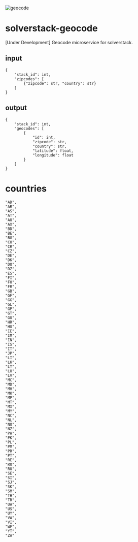 ![geocode](https://github.com/andromia/solverstack-geocode/workflows/geocode/badge.svg)

# solverstack-geocode
[Under Development] Geocode microservice for solverstack.

## input

```
{   
    "stack_id": int,
    "zipcodes": [
        {"zipcode": str, "country": str}
    ]
}
```

## output

```
{
    "stack_id": int,
    "geocodes": [
        {
            "id": int,
            "zipcode": str, 
            "country": str, 
            "latitude": float, 
            "longitude": float
        }
    ]
}
```

# countries

```
"AD",
"AR",
"AS",
"AT",
"AU",
"AX",
"BD",
"BE",
"BG",
"CO",
"CR",
"CZ",
"DE",
"DK",
"DO",
"DZ",
"ES",
"FI",
"FO",
"FR",
"GB",
"GF",
"GG",
"GL",
"GP",
"GT",
"GU",
"HR",
"HU",
"IE",
"IM",
"IN",
"IS",
"IT",
"JP",
"LI",
"LK",
"LT",
"LU",
"LV",
"MC",
"MD",
"MH",
"MK",
"MP",
"MT",
"MX",
"MY",
"NC",
"NL",
"NO",
"NZ",
"PH",
"PK",
"PL",
"PM",
"PR",
"PT",
"RE",
"RO",
"RU",
"SE",
"SI",
"SJ",
"SK",
"SM",
"TH",
"TR",
"UA",
"US",
"UY",
"VA",
"VI",
"WF",
"YT",
"ZA"
```